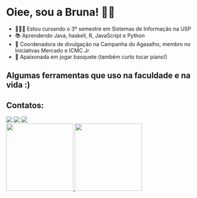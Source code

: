 # Oiee, sou a Bruna! 🥰👋

- 👩🏽‍💻 Estou cursando o 3º semestre em Sistemas de Informação na USP
- 📚 Aprendendo Java, haskell, R, JavaScript e Python
- 🐧 Coordenadora de divulgação na Campanha do Agasalho, membro no Iniciativas Mercado e ICMC Jr
- 🏀 Apaixonada em jogar basquete (também curto tocar piano!)

## Algumas ferramentas que uso na faculdade e na vida :)
<div>
          <link rel="stylesheet" href="https://cdn.jsdelivr.net/gh/devicons/devicon@v2.15.1/devicon.min.css">
          <link rel="stylesheet" href="https://cdn.jsdelivr.net/gh/devicons/devicon@v2.15.1/devicon.min.css">
          <link rel="stylesheet" href="https://cdn.jsdelivr.net/gh/devicons/devicon@v2.15.1/devicon.min.css">
          <link rel="stylesheet" href="https://cdn.jsdelivr.net/gh/devicons/devicon@v2.15.1/devicon.min.css">
          <link rel="stylesheet" href="https://cdn.jsdelivr.net/gh/devicons/devicon@v2.15.1/devicon.min.css">
          <link rel="stylesheet" href="https://cdn.jsdelivr.net/gh/devicons/devicon@v2.15.1/devicon.min.css">
          <link rel="stylesheet" href="https://cdn.jsdelivr.net/gh/devicons/devicon@v2.15.1/devicon.min.css">
</div>
          
## Contatos:
<div>
  <a href="https://instagram.com/brunamata.04" target="_blank"><img src="https://img.shields.io/badge/-Instagram-%23E4405F?style=for-the-badge&logo=instagram&logoColor=white" target="_blank"></a>
  <a href = "mailto:brunamata@usp.br"><img src="https://img.shields.io/badge/Gmail-D14836?style=for-the-badge&logo=gmail&logoColor=white" target="_blank"></a>
  <a href="https://www.linkedin.com/in/brunamata" target="_blank"><img src="https://img.shields.io/badge/-LinkedIn-%230077B5?style=for-the-badge&logo=linkedin&logoColor=white" target="_blank"></a>   
</div>

<div>
<a href="https://github.com/brunamata">
<img height="180em" src="https://github-readme-stats.vercel.app/api/top-langs/?username=brunamata&layout=compact&langs_count=7&theme=dracula"/>
<img height="180em" src="https://github-readme-stats.vercel.app/api?username=brunamata&show_icons=true&theme=dracula&include_all_commits=true&count_private=true"/>
</div>

          
<!--
**brunamata/brunamata** is a ✨ _special_ ✨ repository because its `README.md` (this file) appears on your GitHub profile.

Here are some ideas to get you started:

- 🔭 I’m currently working on ...
- 🌱 I’m currently learning ...
- 👯 I’m looking to collaborate on ...
- 🤔 I’m looking for help with ...
- 💬 Ask me about ...
- 📫 How to reach me: ...
- 😄 Pronouns: ...
- ⚡ Fun fact: ...
-->

